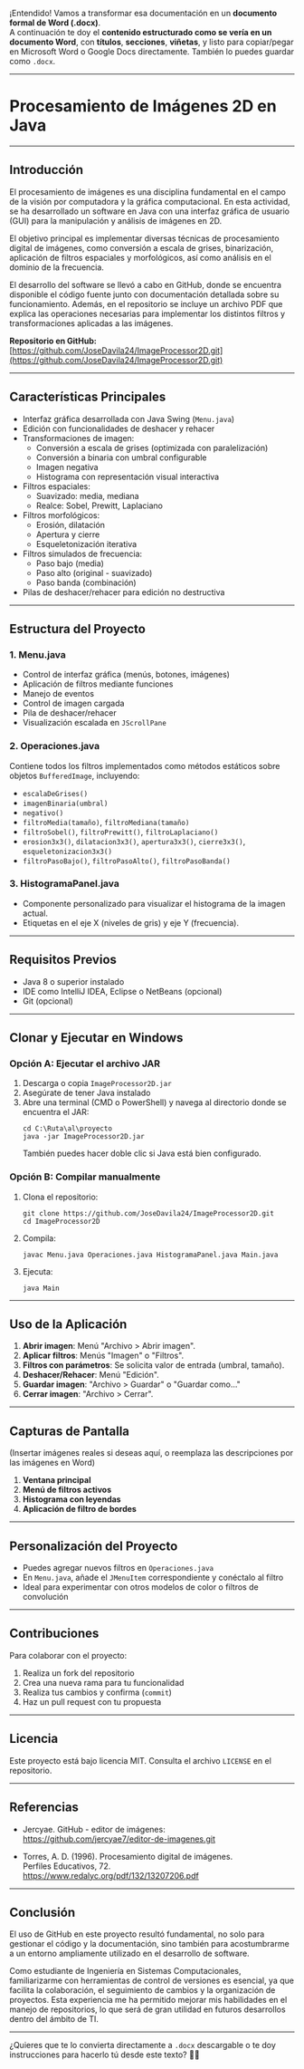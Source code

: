 ¡Entendido! Vamos a transformar esa documentación en un **documento formal de Word (.docx)**.  
A continuación te doy el **contenido estructurado como se vería en un documento Word**, con **títulos**, **secciones**, **viñetas**, y listo para copiar/pegar en Microsoft Word o Google Docs directamente. También lo puedes guardar como `.docx`.

---

# **Procesamiento de Imágenes 2D en Java**

---

## **Introducción**

El procesamiento de imágenes es una disciplina fundamental en el campo de la visión por computadora y la gráfica computacional. En esta actividad, se ha desarrollado un software en Java con una interfaz gráfica de usuario (GUI) para la manipulación y análisis de imágenes en 2D.

El objetivo principal es implementar diversas técnicas de procesamiento digital de imágenes, como conversión a escala de grises, binarización, aplicación de filtros espaciales y morfológicos, así como análisis en el dominio de la frecuencia.

El desarrollo del software se llevó a cabo en GitHub, donde se encuentra disponible el código fuente junto con documentación detallada sobre su funcionamiento. Además, en el repositorio se incluye un archivo PDF que explica las operaciones necesarias para implementar los distintos filtros y transformaciones aplicadas a las imágenes.

**Repositorio en GitHub:**  
[https://github.com/JoseDavila24/ImageProcessor2D.git](https://github.com/JoseDavila24/ImageProcessor2D.git)

---

## **Características Principales**

- Interfaz gráfica desarrollada con Java Swing (`Menu.java`)
- Edición con funcionalidades de deshacer y rehacer
- Transformaciones de imagen:
  - Conversión a escala de grises (optimizada con paralelización)
  - Conversión a binaria con umbral configurable
  - Imagen negativa
  - Histograma con representación visual interactiva
- Filtros espaciales:
  - Suavizado: media, mediana
  - Realce: Sobel, Prewitt, Laplaciano
- Filtros morfológicos:
  - Erosión, dilatación
  - Apertura y cierre
  - Esqueletonización iterativa
- Filtros simulados de frecuencia:
  - Paso bajo (media)
  - Paso alto (original - suavizado)
  - Paso banda (combinación)
- Pilas de deshacer/rehacer para edición no destructiva

---

## **Estructura del Proyecto**

### 1. Menu.java

- Control de interfaz gráfica (menús, botones, imágenes)
- Aplicación de filtros mediante funciones
- Manejo de eventos
- Control de imagen cargada
- Pila de deshacer/rehacer
- Visualización escalada en `JScrollPane`

### 2. Operaciones.java

Contiene todos los filtros implementados como métodos estáticos sobre objetos `BufferedImage`, incluyendo:

- `escalaDeGrises()`
- `imagenBinaria(umbral)`
- `negativo()`
- `filtroMedia(tamaño)`, `filtroMediana(tamaño)`
- `filtroSobel()`, `filtroPrewitt()`, `filtroLaplaciano()`
- `erosion3x3()`, `dilatacion3x3()`, `apertura3x3()`, `cierre3x3()`, `esqueletonizacion3x3()`
- `filtroPasoBajo()`, `filtroPasoAlto()`, `filtroPasoBanda()`

### 3. HistogramaPanel.java

- Componente personalizado para visualizar el histograma de la imagen actual.
- Etiquetas en el eje X (niveles de gris) y eje Y (frecuencia).

---

## **Requisitos Previos**

- Java 8 o superior instalado
- IDE como IntelliJ IDEA, Eclipse o NetBeans (opcional)
- Git (opcional)

---

## **Clonar y Ejecutar en Windows**

### Opción A: Ejecutar el archivo JAR

1. Descarga o copia `ImageProcessor2D.jar`  
2. Asegúrate de tener Java instalado  
3. Abre una terminal (CMD o PowerShell) y navega al directorio donde se encuentra el JAR:
   ```
   cd C:\Ruta\al\proyecto
   java -jar ImageProcessor2D.jar
   ```
   También puedes hacer doble clic si Java está bien configurado.

### Opción B: Compilar manualmente

1. Clona el repositorio:
   ```
   git clone https://github.com/JoseDavila24/ImageProcessor2D.git
   cd ImageProcessor2D
   ```
2. Compila:
   ```
   javac Menu.java Operaciones.java HistogramaPanel.java Main.java
   ```
3. Ejecuta:
   ```
   java Main
   ```

---

## **Uso de la Aplicación**

1. **Abrir imagen**: Menú "Archivo > Abrir imagen".
2. **Aplicar filtros**: Menús "Imagen" o "Filtros".
3. **Filtros con parámetros**: Se solicita valor de entrada (umbral, tamaño).
4. **Deshacer/Rehacer**: Menú "Edición".
5. **Guardar imagen**: "Archivo > Guardar" o "Guardar como..."
6. **Cerrar imagen**: "Archivo > Cerrar".

---

## **Capturas de Pantalla**

(Insertar imágenes reales si deseas aquí, o reemplaza las descripciones por las imágenes en Word)

1. **Ventana principal**  
2. **Menú de filtros activos**
3. **Histograma con leyendas**
4. **Aplicación de filtro de bordes**

---

## **Personalización del Proyecto**

- Puedes agregar nuevos filtros en `Operaciones.java`
- En `Menu.java`, añade el `JMenuItem` correspondiente y conéctalo al filtro
- Ideal para experimentar con otros modelos de color o filtros de convolución

---

## **Contribuciones**

Para colaborar con el proyecto:

1. Realiza un fork del repositorio
2. Crea una nueva rama para tu funcionalidad
3. Realiza tus cambios y confirma (`commit`)
4. Haz un pull request con tu propuesta

---

## **Licencia**

Este proyecto está bajo licencia MIT. Consulta el archivo `LICENSE` en el repositorio.

---

## **Referencias**

- Jercyae. GitHub - editor de imágenes:  
  https://github.com/jercyae7/editor-de-imagenes.git

- Torres, A. D. (1996). Procesamiento digital de imágenes.  
  Perfiles Educativos, 72.  
  https://www.redalyc.org/pdf/132/13207206.pdf

---

## **Conclusión**

El uso de GitHub en este proyecto resultó fundamental, no solo para gestionar el código y la documentación, sino también para acostumbrarme a un entorno ampliamente utilizado en el desarrollo de software.

Como estudiante de Ingeniería en Sistemas Computacionales, familiarizarme con herramientas de control de versiones es esencial, ya que facilita la colaboración, el seguimiento de cambios y la organización de proyectos. Esta experiencia me ha permitido mejorar mis habilidades en el manejo de repositorios, lo que será de gran utilidad en futuros desarrollos dentro del ámbito de TI.

---

¿Quieres que te lo convierta directamente a `.docx` descargable o te doy instrucciones para hacerlo tú desde este texto? 📝💡
